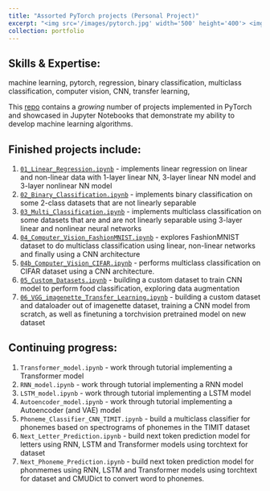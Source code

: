 ```yaml
---
title: "Assorted PyTorch projects (Personal Project)"
excerpt: "<img src='/images/pytorch.jpg' width='500' height='400'> <img src='/images/jupyter.png' width='250' height='250'> <br/> This portfolio contains a number of machine learning projects in PyTorch demonstrate ability to implement algorithms in that domain. They range from topics like regression to binary and multiclass classification to computer vision to creating custom datasets to transfer learning with pretrained models. This is a *growing* repository and I am currently working to add example projects focusing on Transformers, RNNs, LSTMs, speech recongnition using CNNs and spectrograms, etc."
collection: portfolio
---
```


Skills & Expertise:
------
machine learning, pytorch, regression, binary classification, multiclass classification, computer vision, CNN, transfer learning, 

This [repo](https://github.com/chris-warner-II/pytorch_projects) contains a *growing* number of projects implemented in PyTorch and showcased in Jupyter Notebooks that demonstrate my ability to develop machine learning algorithms. 

Finished projects include:
------

1. [`01_Linear_Regression.ipynb`](https://github.com/chris-warner-II/pytorch_projects/blob/main/01_Linear_Regression.ipynb) - implements linear regression on linear and non-linear data with 1-layer linear NN, 3-layer linear NN model and 3-layer nonlinear NN model
2. [`02_Binary_Classification.ipynb`](https://github.com/chris-warner-II/pytorch_projects/blob/main/02_Binary_Classification.ipynb) - implements binary classification on some 2-class datasets that are not linearly separable
3. [`03_Multi_Classification.ipynb`](https://github.com/chris-warner-II/pytorch_projects/blob/main/03_Multi_Classification.ipynb) - implements multiclass classification on some datasets that are and are not linearly separable using 3-layer linear and nonlinear neural networks
4. [`04_Computer_Vision_FashionMNIST.ipynb`](https://github.com/chris-warner-II/pytorch_projects/blob/main/04_Computer_Vision_FashionMNIST.ipynb) - explores FashionMNIST dataset to do multiclass classification using linear, non-linear networks and finally using a CNN architecture
5. [`04b_Computer_Vision_CIFAR.ipynb`](https://github.com/chris-warner-II/pytorch_projects/blob/main/04b_Computer_Vision_CIFAR.ipynb) - performs multiclass classification on CIFAR dataset using a CNN architecture.
6. [`05_Custom_Datasets.ipynb`](https://github.com/chris-warner-II/pytorch_projects/blob/main/05_Custom_Datasets.ipynb) - building a custom dataset to train CNN model to perform food classification, exploring data augmentation
7. [`06_VGG_imagenette_Transfer_Learning.ipynb`](https://github.com/chris-warner-II/pytorch_projects/blob/main/06_VGG_imagenette_Transfer_Learning.ipynb) - building a custom dataset and dataloader out of imagenette dataset, training a CNN model from scratch, as well as finetuning a torchvision pretrained model on new dataset

Continuing progress:
------
1. `Transformer_model.ipynb` - work through tutorial implementing a Transformer model
2. `RNN_model.ipynb` - work through tutorial implementing a RNN model
3. `LSTM_model.ipynb` - work through tutorial implementing a LSTM model
4. `Autoencoder_model.ipynb` - work through tutorial implementing a Autoencoder (and VAE) model
8. `Phoneme_Classifier_CNN_TIMIT.ipynb` - build a multiclass classifier for phonemes based on spectrograms of phonemes in the TIMIT dataset
9. `Next_Letter_Prediction.ipynb` - build next token prediction model for letters using RNN, LSTM and Transformer models using torchtext for dataset
10. `Next_Phoneme_Prediction.ipynb` - build next token prediction model for phonmemes using RNN, LSTM and Transformer models using torchtext for dataset and CMUDict to convert word to phonemes.


